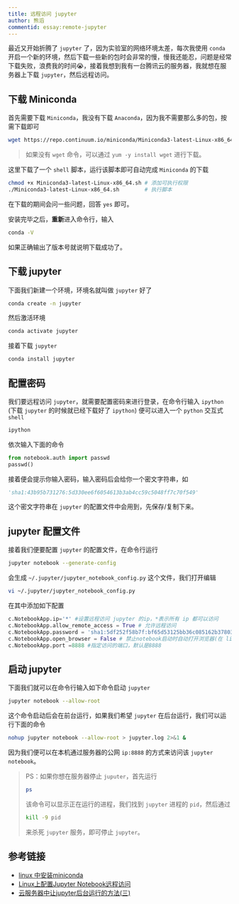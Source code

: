 ```yaml
---
title: 远程访问 jupyter
author: 熊滔
commentid: essay:remote-jupyter
---
```


最近又开始折腾了 `jupyter` 了，因为实验室的网络环境太差，每次我使用 `conda` 开启一个新的环境，然后下载一些新的包时会非常的慢，慢我还能忍，问题是经常下载失败，浪费我的时间:sob:，接着我想到我有一台腾讯云的服务器，我就想在服务器上下载 `jupyter`，然后远程访问。

## 下载 Miniconda

首先需要下载 `Miniconda`，我没有下载 `Anaconda`，因为我不需要那么多的包，按需下载即可

```bash
wget https://repo.continuum.io/miniconda/Miniconda3-latest-Linux-x86_64.sh
```

>如果没有 `wget` 命令，可以通过 `yum -y install wget` 进行下载。

这里下载了一个 `shell` 脚本，运行该脚本即可自动完成 `Miniconda` 的下载

```bash
chmod +x Miniconda3-latest-Linux-x86_64.sh # 添加可执行权限
./Miniconda3-latest-Linux-x86_64.sh        # 执行脚本
```

在下载的期间会问一些问题，回答 `yes` 即可。

安装完毕之后，**重新**进入命令行，输入

```bash
conda -V
```

如果正确输出了版本号就说明下载成功了。

## 下载 jupyter

下面我们新建一个环境，环境名就叫做 `jupyter` 好了

```bash
conda create -n jupyter
```

然后激活环境

```bash
conda activate jupyter
```

接着下载 `jupyter`

```bash
conda install jupyter
```

## 配置密码

我们要远程访问 `jupyter`，就需要配置密码来进行登录，在命令行输入 `ipython` (下载 `jupyter` 的时候就已经下载好了 `ipython`) 便可以进入一个 `python` 交互式 `shell`

```bash
ipython
```

依次输入下面的命令

```python
from notebook.auth import passwd
passwd()
```

接着便会提示你输入密码，输入密码后会给你一个密文字符串，如

```python
'sha1:43b95b731276:5d330ee6f6054613b3ab4cc59c5048ff7c70f549'
```

这个密文字符串在 `jupyter` 的配置文件中会用到，先保存/复制下来。

##  jupyter 配置文件

接着我们便要配置 `jupyter` 的配置文件，在命令行运行

```bash
jupyter notebook --generate-config
```

会生成 `~/.jupyter/jupyter_notebook_config.py` 这个文件，我们打开编辑

```bash
vi ~/.jupyter/jupyter_notebook_config.py
```

在其中添加如下配置

```python
c.NotebookApp.ip='*' #设置远程访问 jupyter 的ip，*表示所有 ip 都可以访问
c.NotebookApp.allow_remote_access = True # 允许远程访问
c.NotebookApp.password = 'sha1:5df252f58b7f:bf65d53125bb36c085162b3780377f66d73972d1' #填写刚刚生成的密文  
c.NotebookApp.open_browser = False # 禁止notebook启动时自动打开浏览器(在 linux 服务器一般都是 ssh 命令行访问，没有图形界面的。所以，启动也没啥用)  
c.NotebookApp.port =8888 #指定访问的端口，默认是8888
```

## 启动 jupyter

下面我们就可以在命令行输入如下命令启动 `jupyter`

```bash
jupyter notebook --allow-root
```

这个命令启动后会在前台运行，如果我们希望 `jupyter` 在后台运行，我们可以运行下面的命令

```bash
nohup jupyter notebook --allow-root > jupyter.log 2>&1 &
```

因为我们便可以在本机通过服务器的公网 `ip:8888` 的方式来访问该 `jupyter notebook`。

> PS：如果你想在服务器停止  `juputer`，首先运行
>
> ```bash
> ps
> ```
>
>  该命令可以显示正在运行的进程，我们找到 `jupyter` 进程的 `pid`，然后通过
>
> ```bash
> kill -9 pid
> ```
>
> 来杀死 `jupyter` 服务，即可停止 `jupyter`。

## 参考链接

- [linux 中安装miniconda](https://www.jianshu.com/p/47ed480daccc)
- [Linux上配置Jupyter Notebook远程访问](https://fuhailin.github.io/remote-jupyter-notebook/)
- [云服务器中让jupyter后台运行的方法(三)](https://blog.csdn.net/weixin_42561002/article/details/85382922)